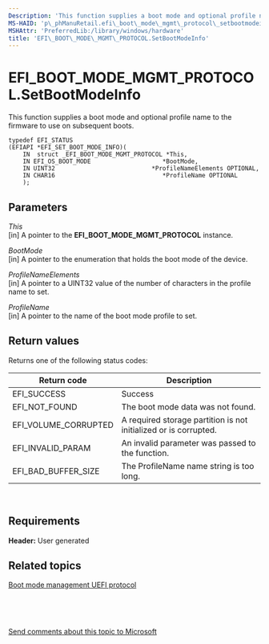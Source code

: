 ```yaml
---
Description: 'This function supplies a boot mode and optional profile name to the firmware to use on subsequent boots.'
MS-HAID: 'p\_phManuRetail.efi\_boot\_mode\_mgmt\_protocol\_setbootmodeinfo'
MSHAttr: 'PreferredLib:/library/windows/hardware'
title: 'EFI\_BOOT\_MODE\_MGMT\_PROTOCOL.SetBootModeInfo'
---
```


# EFI\_BOOT\_MODE\_MGMT\_PROTOCOL.SetBootModeInfo


This function supplies a boot mode and optional profile name to the firmware to use on subsequent boots.

``` syntax
typedef EFI_STATUS
(EFIAPI *EFI_SET_BOOT_MODE_INFO)(
    IN  struct _EFI_BOOT_MODE_MGMT_PROTOCOL *This,
    IN EFI_OS_BOOT_MODE                    *BootMode,
    IN UINT32                           *ProfileNameElements OPTIONAL,
    IN CHAR16                              *ProfileName OPTIONAL
    );
```

## <span id="Parameters"></span><span id="parameters"></span><span id="PARAMETERS"></span>Parameters


<span id="This"></span><span id="this"></span><span id="THIS"></span>*This*  
\[in\] A pointer to the **EFI\_BOOT\_MODE\_MGMT\_PROTOCOL** instance.

<span id="BootMode"></span><span id="bootmode"></span><span id="BOOTMODE"></span>*BootMode*  
\[in\] A pointer to the enumeration that holds the boot mode of the device.

<span id="ProfileNameElements"></span><span id="profilenameelements"></span><span id="PROFILENAMEELEMENTS"></span>*ProfileNameElements*  
\[in\] A pointer to a UINT32 value of the number of characters in the profile name to set.

<span id="ProfileName"></span><span id="profilename"></span><span id="PROFILENAME"></span>*ProfileName*  
\[in\] A pointer to the name of the boot mode profile to set.

## <span id="Return_values"></span><span id="return_values"></span><span id="RETURN_VALUES"></span>Return values


Returns one of the following status codes:

| Return code            | Description                                                      |
|------------------------|------------------------------------------------------------------|
| EFI\_SUCCESS           | Success                                                          |
| EFI\_NOT\_FOUND        | The boot mode data was not found.                                |
| EFI\_VOLUME\_CORRUPTED | A required storage partition is not initialized or is corrupted. |
| EFI\_INVALID\_PARAM    | An invalid parameter was passed to the function.                 |
| EFI\_BAD\_BUFFER\_SIZE | The ProfileName name string is too long.                         |

 

## <span id="Requirements"></span><span id="requirements"></span><span id="REQUIREMENTS"></span>Requirements


**Header:** User generated

## <span id="related_topics"></span>Related topics


[Boot mode management UEFI protocol](https://msdn.microsoft.com/library/windows/hardware/dn925274)

 

 

[Send comments about this topic to Microsoft](mailto:wsddocfb@microsoft.com?subject=Documentation%20feedback%20%5Bp_phManuRetail\p_phManuRetail%5D:%20EFI_BOOT_MODE_MGMT_PROTOCOL.SetBootModeInfo%20%20RELEASE:%20%284/11/2016%29&body=%0A%0APRIVACY%20STATEMENT%0A%0AWe%20use%20your%20feedback%20to%20improve%20the%20documentation.%20We%20don't%20use%20your%20email%20address%20for%20any%20other%20purpose,%20and%20we'll%20remove%20your%20email%20address%20from%20our%20system%20after%20the%20issue%20that%20you're%20reporting%20is%20fixed.%20While%20we're%20working%20to%20fix%20this%20issue,%20we%20might%20send%20you%20an%20email%20message%20to%20ask%20for%20more%20info.%20Later,%20we%20might%20also%20send%20you%20an%20email%20message%20to%20let%20you%20know%20that%20we've%20addressed%20your%20feedback.%0A%0AFor%20more%20info%20about%20Microsoft's%20privacy%20policy,%20see%20http://privacy.microsoft.com/default.aspx. "Send comments about this topic to Microsoft")





